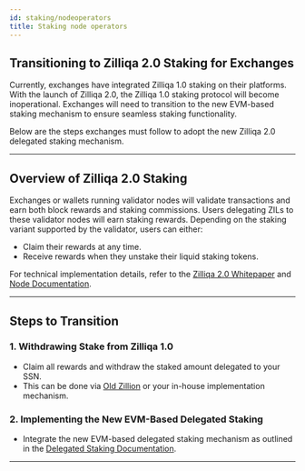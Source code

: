 ```yaml
---
id: staking/nodeoperators
title: Staking node operators
---
```


<!-- markdownlint-disable -->

## Transitioning to Zilliqa 2.0 Staking for Exchanges

Currently, exchanges have integrated Zilliqa 1.0 staking on their platforms. With the launch of Zilliqa 2.0, the Zilliqa 1.0 staking protocol will become inoperational. Exchanges will need to transition to the new EVM-based staking mechanism to ensure seamless staking functionality.

Below are the steps exchanges must follow to adopt the new Zilliqa 2.0 delegated staking mechanism.

---

## Overview of Zilliqa 2.0 Staking

Exchanges or wallets running validator nodes will validate transactions and earn both block rewards and staking commissions. Users delegating ZILs to these validator nodes will earn staking rewards. Depending on the staking variant supported by the validator, users can either:

- Claim their rewards at any time.
- Receive rewards when they unstake their liquid staking tokens.

For technical implementation details, refer to the [Zilliqa 2.0 Whitepaper](#whitepaper-link) and [Node Documentation](#node-docs-link).

---

## Steps to Transition

### 1. Withdrawing Stake from Zilliqa 1.0

- Claim all rewards and withdraw the staked amount delegated to your SSN.
- This can be done via [Old Zillion](https://stake.zilliqa.com) or your in-house implementation mechanism.

### 2. Implementing the New EVM-Based Delegated Staking

- Integrate the new EVM-based delegated staking mechanism as outlined in the [Delegated Staking Documentation](#page-link).

---
